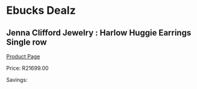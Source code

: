 
# Ebucks Dealz
## Jenna Clifford Jewelry : Harlow Huggie Earrings Single row
[Product Page](https://www.ebucks.com/web/shop/productSelected.do?prodId=1240459039&catId=1240537908)

Price: R21699.00

Savings: 


	